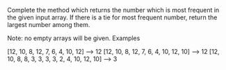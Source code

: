 Complete the method which returns the number which is most frequent in the given input array. If there is a tie for most frequent number, return the largest number among them.

Note: no empty arrays will be given.
Examples

[12, 10, 8, 12, 7, 6, 4, 10, 12]              -->  12
[12, 10, 8, 12, 7, 6, 4, 10, 12, 10]          -->  12
[12, 10, 8, 8, 3, 3, 3, 3, 2, 4, 10, 12, 10]  -->   3

